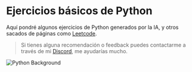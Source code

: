 # Ejercicios básicos de Python

Aquí pondré algunos ejercicios de Python generados por la IA, y otros sacados de páginas como [Leetcode](https://leetcode.com).

> Si tienes alguna recomendación o feedback puedes contactarme a través de mi [Discord](https://discordapp.com/users/446418348943867904), me ayudarías mucho.

![Python Background](https://github.com/user-attachments/assets/34b462fd-9cbd-4fd3-91eb-3b25b38fcf89)

